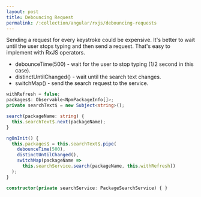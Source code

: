 ```yaml
---
layout: post
title: Debouncing Request
permalink: /:collection/angular/rxjs/debouncing-requests
---
```


Sending a request for every keystroke could be expensive. It's better to wait until the user stops typing and then send a request. That's easy to implement with RxJS operators.
*	debounceTime(500) - wait for the user to stop typing (1/2 second in this case).
*	distinctUntilChanged() - wait until the search text changes.
*	switchMap() - send the search request to the service.

```ts
withRefresh = false;
packages$: Observable<NpmPackageInfo[]>;
private searchText$ = new Subject<string>();

search(packageName: string) {
  this.searchText$.next(packageName);
}

ngOnInit() {
  this.packages$ = this.searchText$.pipe(
    debounceTime(500),
    distinctUntilChanged(),
    switchMap(packageName =>
      this.searchService.search(packageName, this.withRefresh))
  );
}

constructor(private searchService: PackageSearchService) { }
```
